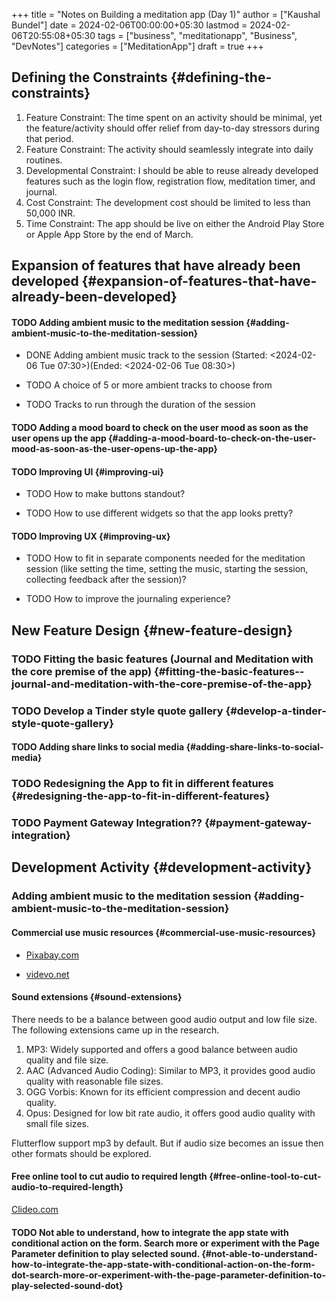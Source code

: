 +++
title = "Notes on Building a meditation app (Day 1)"
author = ["Kaushal Bundel"]
date = 2024-02-06T00:00:00+05:30
lastmod = 2024-02-06T20:55:08+05:30
tags = ["business", "meditationapp", "Business", "DevNotes"]
categories = ["MeditationApp"]
draft = true
+++

## Defining the Constraints {#defining-the-constraints}

1.  Feature Constraint: The time spent on an activity should be minimal, yet the feature/activity should offer relief from day-to-day stressors during that period.
2.  Feature Constraint: The activity should seamlessly integrate into daily routines.
3.  Developmental Constraint: I should be able to reuse already developed features such as the login flow, registration flow, meditation timer, and journal.
4.  Cost Constraint: The development cost should be limited to less than 50,000 INR.
5.  Time Constraint: The app should be live on either the Android Play Store or Apple App Store by the end of March.


## Expansion of features that have already been developed {#expansion-of-features-that-have-already-been-developed}


#### <span class="org-todo todo TODO">TODO</span> Adding ambient music to the meditation session {#adding-ambient-music-to-the-meditation-session}

<!--list-separator-->

- <span class="org-todo done DONE">DONE</span>  Adding ambient music track to the session (Started: <span class="timestamp-wrapper"><span class="timestamp">&lt;2024-02-06 Tue 07:30&gt;</span></span>)(Ended: <span class="timestamp-wrapper"><span class="timestamp">&lt;2024-02-06 Tue 08:30&gt;</span></span>)

<!--list-separator-->

- <span class="org-todo todo TODO">TODO</span>  A choice of 5 or more ambient tracks to choose from

<!--list-separator-->

- <span class="org-todo todo TODO">TODO</span>  Tracks to run through the duration of the session


#### <span class="org-todo todo TODO">TODO</span> Adding a mood board to check on the user mood as soon as the user opens up the app {#adding-a-mood-board-to-check-on-the-user-mood-as-soon-as-the-user-opens-up-the-app}


#### <span class="org-todo todo TODO">TODO</span> Improving UI {#improving-ui}

<!--list-separator-->

- <span class="org-todo todo TODO">TODO</span>  How to make buttons standout?

<!--list-separator-->

- <span class="org-todo todo TODO">TODO</span>  How to use different widgets so that the app looks pretty?


#### <span class="org-todo todo TODO">TODO</span> Improving UX {#improving-ux}

<!--list-separator-->

- <span class="org-todo todo TODO">TODO</span>  How to fit in separate components needed for the meditation session (like setting the time, setting the music, starting the session, collecting feedback after the session)?

<!--list-separator-->

- <span class="org-todo todo TODO">TODO</span>  How to improve the journaling experience?


## New Feature Design {#new-feature-design}


### <span class="org-todo todo TODO">TODO</span> Fitting the basic features (Journal and Meditation with the core premise of the app) {#fitting-the-basic-features--journal-and-meditation-with-the-core-premise-of-the-app}


### <span class="org-todo todo TODO">TODO</span> Develop a Tinder style quote gallery {#develop-a-tinder-style-quote-gallery}


#### <span class="org-todo todo TODO">TODO</span> Adding share links to social media {#adding-share-links-to-social-media}


### <span class="org-todo todo TODO">TODO</span> Redesigning the App to fit in different features {#redesigning-the-app-to-fit-in-different-features}


### <span class="org-todo todo TODO">TODO</span> Payment Gateway Integration?? {#payment-gateway-integration}


## Development Activity {#development-activity}


### Adding ambient music to the meditation session {#adding-ambient-music-to-the-meditation-session}


#### Commercial use music resources {#commercial-use-music-resources}

<!--list-separator-->

-  [Pixabay.com](https://pixabay.com/sound-effects/search/ambient/)

<!--list-separator-->

-  [videvo.net](https://www.videvo.net/royalty-free-sound-effects/ambience/)


#### Sound extensions {#sound-extensions}

There needs to be a balance between good audio output and low file size. The following extensions came up in the research.

1.  MP3: Widely supported and offers a good balance between audio quality and file size.
2.  AAC (Advanced Audio Coding): Similar to MP3, it provides good audio quality with reasonable file sizes.
3.  OGG Vorbis: Known for its efficient compression and decent audio quality.
4.  Opus: Designed for low bit rate audio, it offers good audio quality with small file sizes.

Flutterflow support mp3 by default. But if audio size becomes an issue then other formats should be explored.


#### Free online tool to cut audio to required length {#free-online-tool-to-cut-audio-to-required-length}

[Clideo.com](https://clideo.com/)


#### <span class="org-todo todo TODO">TODO</span> Not able to understand, how to integrate the app state with conditional action on the form. Search more or experiment with the Page Parameter definition to play selected sound. {#not-able-to-understand-how-to-integrate-the-app-state-with-conditional-action-on-the-form-dot-search-more-or-experiment-with-the-page-parameter-definition-to-play-selected-sound-dot}
